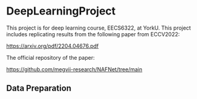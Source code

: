 # DeepLearningProject
This project is for deep learning course, EECS6322, at YorkU. This project includes replicating results from the following paper from ECCV2022:

https://arxiv.org/pdf/2204.04676.pdf

The official repository of the paper:

https://github.com/megvii-research/NAFNet/tree/main

## Data Preparation
